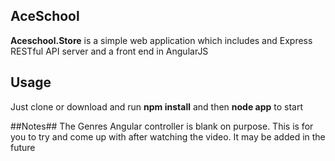 ## AceSchool ##

**Aceschool.Store** is a simple web application which includes and Express RESTful API server and a front end in AngularJS


## Usage ##
Just clone or download and run **npm install** and then **node app** to start

##Notes##
The Genres Angular controller is blank on purpose. This is for you to try and come up with after watching the video. It may be added in the future

